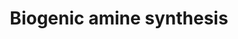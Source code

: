 ---
annotations:
- type: Pathway Ontology
  value: biogenic amine biosynthetic pathway
authors:
- MaintBot
- Thomas
- Christine Chichester
- Mkutmon
- Eweitz
description: 'Biogenic amines are one of two broad classes of classical neurotransmitters
  (the other being amino acids) and include: acetylcholine, serotonin, histamine,
  and the catecholamines epinephrine, norepinephrine, and dopamine.   Source: http://www.whatislife.com/reader2/Metabolism/pathway/Neurotransmitter.html'
last-edited: 2021-05-21
organisms:
- Canis familiaris
redirect_from:
- /index.php/Pathway:WP1118
- /instance/WP1118
schema-jsonld:
- '@context': https://schema.org/
  '@id': https://wikipathways.github.io/pathways/WP1118.html
  '@type': Dataset
  creator:
    '@type': Organization
    name: WikiPathways
  description: 'Biogenic amines are one of two broad classes of classical neurotransmitters
    (the other being amino acids) and include: acetylcholine, serotonin, histamine,
    and the catecholamines epinephrine, norepinephrine, and dopamine.   Source: http://www.whatislife.com/reader2/Metabolism/pathway/Neurotransmitter.html'
  keywords:
  - AANAT
  - Glutamate
  - GABA
  - ASMT
  - Phenylalanine
  - Histamine
  - Histidine
  - L-DOPA
  - Acetylcholine
  - Acetylserotonin
  - DDC
  - Dopamine
  - COMT
  - Tyrosine
  - Epinephrine
  - Serotonin
  - DBH
  - HDC
  - MAOA
  - PAH
  - PNMT
  - GAD1
  - TH
  - 5-hydroxy-tryptophan
  - Tryptophan
  - Melatonin
  - TPH1
  - Norepinephrine
  - ACHE
  - GAD2
  - CHAT
  - Choline
  license: CC0
  name: Biogenic amine synthesis
seo: CreativeWork
title: Biogenic amine synthesis
wpid: WP1118
---